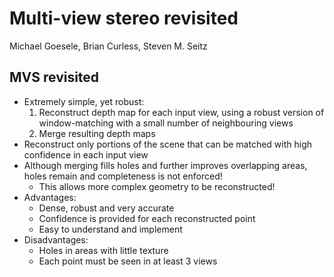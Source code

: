 # Multi-view stereo revisited
Michael Goesele, Brian Curless, Steven M. Seitz

## MVS revisited
- Extremely simple, yet robust:
	1. Reconstruct depth map for each input view, using a robust version of window-matching with a small number of neighbouring views
	2. Merge resulting depth maps
- Reconstruct only portions of the scene that can be matched with high confidence in each input view
- Although merging fills holes and further improves overlapping areas, holes remain and completeness is not enforced!
	- This allows more complex geometry to be reconstructed!
- Advantages:
	- Dense, robust and very accurate
	- Confidence is provided for each reconstructed point
	- Easy to understand and implement
- Disadvantages:
	- Holes in areas with little texture
	- Each point must be seen in at least 3 views 
	